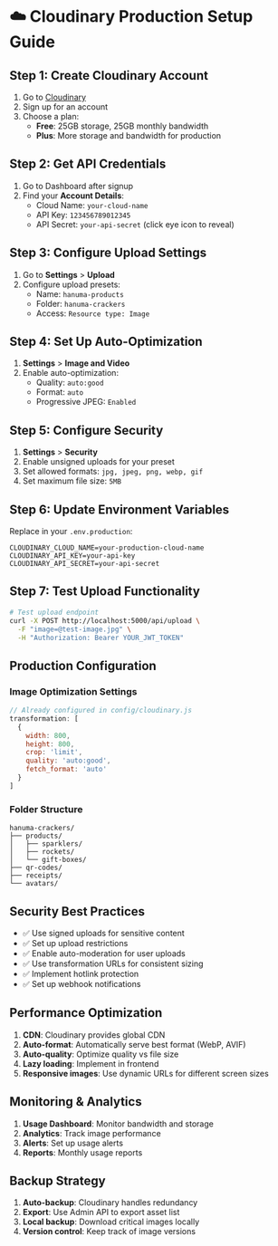 # ☁️ Cloudinary Production Setup Guide

## Step 1: Create Cloudinary Account
1. Go to [Cloudinary](https://cloudinary.com/)
2. Sign up for an account
3. Choose a plan:
   - **Free**: 25GB storage, 25GB monthly bandwidth
   - **Plus**: More storage and bandwidth for production

## Step 2: Get API Credentials
1. Go to Dashboard after signup
2. Find your **Account Details**:
   - Cloud Name: `your-cloud-name`
   - API Key: `123456789012345`
   - API Secret: `your-api-secret` (click eye icon to reveal)

## Step 3: Configure Upload Settings
1. Go to **Settings** > **Upload**
2. Configure upload presets:
   - Name: `hanuma-products`
   - Folder: `hanuma-crackers`
   - Access: `Resource type: Image`

## Step 4: Set Up Auto-Optimization
1. **Settings** > **Image and Video**
2. Enable auto-optimization:
   - Quality: `auto:good`
   - Format: `auto`
   - Progressive JPEG: `Enabled`

## Step 5: Configure Security
1. **Settings** > **Security**
2. Enable unsigned uploads for your preset
3. Set allowed formats: `jpg, jpeg, png, webp, gif`
4. Set maximum file size: `5MB`

## Step 6: Update Environment Variables
Replace in your `.env.production`:
```env
CLOUDINARY_CLOUD_NAME=your-production-cloud-name
CLOUDINARY_API_KEY=your-api-key
CLOUDINARY_API_SECRET=your-api-secret
```

## Step 7: Test Upload Functionality
```bash
# Test upload endpoint
curl -X POST http://localhost:5000/api/upload \
  -F "image=@test-image.jpg" \
  -H "Authorization: Bearer YOUR_JWT_TOKEN"
```

## Production Configuration

### Image Optimization Settings
```javascript
// Already configured in config/cloudinary.js
transformation: [
  {
    width: 800,
    height: 800,
    crop: 'limit',
    quality: 'auto:good',
    fetch_format: 'auto'
  }
]
```

### Folder Structure
```
hanuma-crackers/
├── products/
│   ├── sparklers/
│   ├── rockets/
│   └── gift-boxes/
├── qr-codes/
├── receipts/
└── avatars/
```

## Security Best Practices
- ✅ Use signed uploads for sensitive content
- ✅ Set up upload restrictions
- ✅ Enable auto-moderation for user uploads
- ✅ Use transformation URLs for consistent sizing
- ✅ Implement hotlink protection
- ✅ Set up webhook notifications

## Performance Optimization
1. **CDN**: Cloudinary provides global CDN
2. **Auto-format**: Automatically serve best format (WebP, AVIF)
3. **Auto-quality**: Optimize quality vs file size
4. **Lazy loading**: Implement in frontend
5. **Responsive images**: Use dynamic URLs for different screen sizes

## Monitoring & Analytics
1. **Usage Dashboard**: Monitor bandwidth and storage
2. **Analytics**: Track image performance
3. **Alerts**: Set up usage alerts
4. **Reports**: Monthly usage reports

## Backup Strategy
1. **Auto-backup**: Cloudinary handles redundancy
2. **Export**: Use Admin API to export asset list
3. **Local backup**: Download critical images locally
4. **Version control**: Keep track of image versions